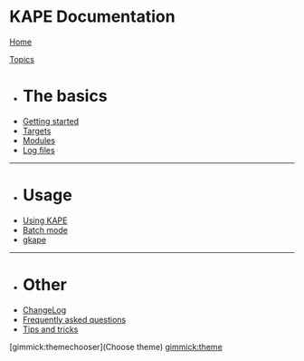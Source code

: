 # KAPE Documentation

[Home](index.md)

[Topics]()

  * # The basics
  * [Getting started](Pages\2.-Getting-started.md)
  * [Targets](Pages\2.1-Targets.md)
  * [Modules](Pages\2.2-Modules.md)
  * [Log files](Pages\4.-Log-files.md)
  - - - -
  * # Usage
  * [Using KAPE](Pages\3.-Using-KAPE.md)
  * [Batch mode](Pages\3.1-Batch-mode.md)
  * [gkape](Pages\5.-gkape.md)
  - - - -
  * # Other
  * [ChangeLog](Pages\0.-Changelog.md)
  * [Frequently asked questions](Pages\50-Frequently-asked-questions.md)
  * [Tips and tricks](Pages\60-Tips-and-tricks.md)

[gimmick:themechooser](Choose theme)
[gimmick:theme](flatly)
